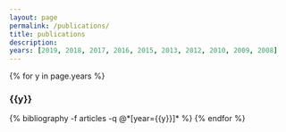 ```yaml
---
layout: page
permalink: /publications/
title: publications
description: 
years: [2019, 2018, 2017, 2016, 2015, 2013, 2012, 2010, 2009, 2008]
---
```


{% for y in page.years %}
  <h3 class="year">{{y}}</h3>
  {% bibliography -f articles -q @*[year={{y}}]* %}
{% endfor %}
